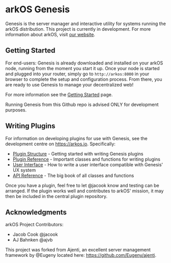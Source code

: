 # arkOS Genesis

Genesis is the server manager and interactive utility for systems running the arkOS distribution. This project is currently in development. For more information about arkOS, visit [our website](https://arkos.io).


## Getting Started
For end-users: Genesis is already downloaded and installed on your arkOS node, running from the moment you start it up. Once your node is started and plugged into your router, simply go to `http://arkos:8000` in your browser to complete the setup and configuration process. From there, you are ready to use Genesis to manage your decentralized web!

For more information see the [Getting Started](http://arkos.io/doc/getting-started/) page.

Running Genesis from this Github repo is advised ONLY for development purposes.


## Writing Plugins
For information on developing plugins for use with Genesis, see the development centre on https://arkos.io. Specifically:

* [Plugin Structure](http://arkos.io/dev/genesis/plugstruct) - Getting started with writing Genesis plugins
* [Plugin Reference](http://arkos.io/dev/genesis/plugref) - Important classes and functions for writing plugins
* [User Interface](http://arkos.io/dev/genesis/ux) - How to write a user interface compatible with Genesis' UX system
* [API Reference](http://arkos.io/dev/genesis/api) - The big book of all classes and functions

Once you have a plugin, feel free to let @jacook know and testing can be arranged. If the plugin works well and contributes to arkOS' mission, it may then be included in the central plugin repository.


## Acknowledgments
arkOS Project Contributors:
* Jacob Cook @jacook
* AJ Bahnken @ajvb

This project was forked from Ajenti, an excellent server management framework by @Eugeny located here: https://github.com/Eugeny/ajenti.
